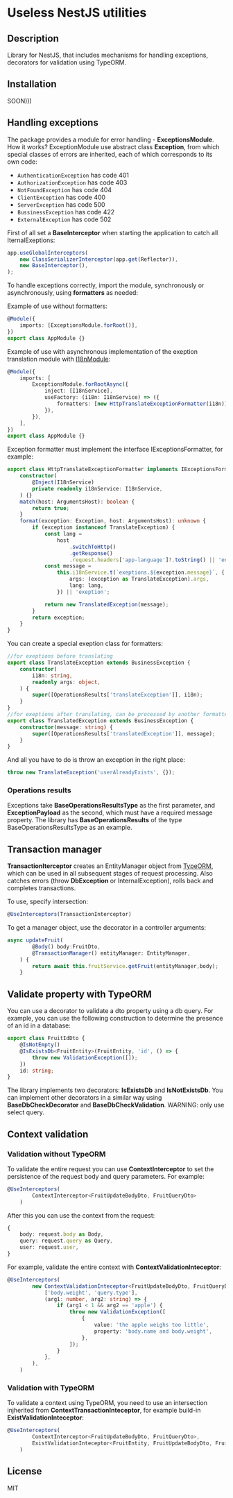 # Useless NestJS utilities

## Description

Library for NestJS, that includes mechanisms for handling exceptions, decorators for validation using TypeORM.

## Installation

SOON)))

## Handling exceptions

The package provides a module for error handling - **ExceptionsModule**. How it works? ExceptionModule use abstract class **Exception**, from which special classes of errors are inherited, each of which corresponds to its own code:

- `AuthenticationException` has code 401
- `AuthorizationException` has code 403
- `NotFoundException` has code 404
- `ClientException` has code 400
- `ServerException` has code 500
- `BussinessException` has code 422
- `ExternalException` has code 502

First of all set a **BaseInterceptor** when starting the application to catch all IternalExeptions:

```typescript
app.useGlobalInterceptors(
	new ClassSerializerInterceptor(app.get(Reflector)),
	new BaseInterceptor(),
);
```

To handle exceptions correctly, import the module, synchronously or asynchronously, using **formatters** as needed:

Example of use without formatters:

```typescript
@Module({
	imports: [ExceptionsModule.forRoot()],
})
export class AppModule {}
```

Example of use with asynchronous implementation of the exeption translation module with [I18nModule](https://www.npmjs.com/package/nestjs-i18n):

```typescript
@Module({
	imports: [
		ExceptionsModule.forRootAsync({
			inject: [I18nService],
			useFactory: (i18n: I18nService) => ({
				formatters: [new HttpTranslateExceptionFormatter(i18n)],
			}),
		}),
	],
})
export class AppModule {}
```

Exception formatter must implement the interface IExceptionsFormatter, for example:

```typescript
export class HttpTranslateExceptionFormatter implements IExceptionsFormatter {
	constructor(
		@Inject(I18nService)
		private readonly i18nService: I18nService,
	) {}
	match(host: ArgumentsHost): boolean {
		return true;
	}
	format(exception: Exception, host: ArgumentsHost): unknown {
		if (exception instanceof TranslateException) {
			const lang =
				host
					.switchToHttp()
					.getResponse()
					.request.headers['app-language']?.toString() || 'en';
			const message =
				this.i18nService.t(`exeptions.${exception.message}`, {
					args: (exception as TranslateException).args,
					lang: lang,
				}) || 'exeption';

			return new TranslatedException(message);
		}
		return exception;
	}
}
```

You can create a special exeption class for formatters:

```typescript
//for exeptions before translating
export class TranslateException extends BusinessException {
	constructor(
		i18n: string,
		readonly args: object,
	) {
		super([OperationsResults['translateException']], i18n);
	}
}
//for exeptions after translating, can be processed by another formatter
export class TranslatedException extends BusinessException {
	constructor(message: string) {
		super([OperationsResults['translatedException']], message);
	}
}
```

And all you have to do is throw an exception in the right place:

```typescript
throw new TranslateException('userAlreadyExists', {});
```

### Operations results

Exceptions take **BaseOperationsResultsType** as the first parameter, and **ExceptionPayload** as the second, which must have a required message property. The library has **BaseOperationsResults** of the type BaseOperationsResultsType as an example.

## Transaction manager

**TransactionIterceptor** creates an EntityManager object from [TypeORM](https://www.npmjs.com/package/typeorm), which can be used in all subsequent stages of request processing. Also catches errors (throw **DbException** or InternalException), rolls back and completes transactions.

To use, specify intersection:

```typescript
@UseInterceptors(TransactionInterceptor)
```

To get a manager object, use the decorator in a controller arguments:

```typescript
async updateFruit(
		@Body() body:FruitDto,
		@TransactionManager() entityManager: EntityManager,
	) {
		return await this.fruitService.getFruit(entityManager,body);
	}
```

## Validate property with TypeORM

You can use a decorator to validate a dto property using a db query. For example, you can use the following construction to determine the presence of an id in a database:

```typescript
export class FruitIdDto {
	@IsNotEmpty()
	@IsExistsDb<FruitEntity>(FruitEntity, 'id', () => {
		throw new ValidationException([]);
	})
	id: string;
}
```

The library implements two decorators: **IsExistsDb** and **IsNotExistsDb**. You can implement other decorators in a similar way using **BaseDbCheckDecorator** and **BaseDbCheckValidation**.
WARNING: only use select query.

## Context validation

### Validation without TypeORM

To validate the entire request you can use **ContextInterceptor** to set the persistence of the request body and query parameters. For example:

```typescript
@UseInterceptors(
		ContextInterceptor<FruitUpdateBodyDto, FruitQueryDto>
	)
```

After this you can use the context from the request:

```typescript
{
    body: request.body as Body,
    query: request.query as Query,
    user: request.user,
}
```

For example, validate the entire context with **ContextValidationInteceptor**:

```typescript
@UseInterceptors(
		new ContextValidationInteceptor<FruitUpdateBodyDto, FruitQueryDto>(
			['body.weight', 'query.type'],
			(arg1: number, arg2: string) => {
				if (arg1 < 1 && arg2 == 'apple') {
					throw new ValidationException([
						{
							value: 'the apple weighs too little',
							property: 'body.name and body.weight',
						},
					]);
				}
			},
		),
	)
```

### Validation with TypeORM

To validate a context using TypeORM, you need to use an intersection injherited from **ContextTransactionInteceptor**, for example build-in **ExistValidationInteceptor**:

```typescript
@UseInterceptors(
		ContextInterceptor<FruitUpdateBodyDto, FruitQueryDto>,
		ExistValidationInteceptor<FruitEntity, FruitUpdateBodyDto, FruitQueryDto>,
	)
```

## License

MIT
